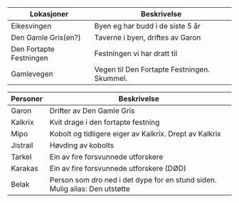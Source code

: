 
| Lokasjoner              | Beskrivelse |
|-------------------------|-------------|
| Eikesvingen             |     Byen eg har budd i de siste 5 år        |
| Den Gamle Gris(en?)     |       Taverne i byen, driftes av Garon      |
| Den Fortapte Festningen |      Festningen vi har dratt til       |
|Gamlevegen| Vegen til Den Fortapte Festningen. Skummel.|



|Personer|Beskrivelse|
|-|-|
|Garon|Drifter av Den Gamle Gris|
|Kalkrix|Kvit drage i den fortapte festning|
|Mipo|Kobolt og tidligere eiger av Kalkrix. Drept av Kalkrix|
|Jistrail|Høvding av kobolts|
|Tarkel|Ein av fire forsvunnede utforskere|
|Karakas|Ein av fire forsvunnede utforskere (DØD)|
|Belak|Person som dro ned i det dype for en stund siden. Mulig alias: Den utstøtte|
